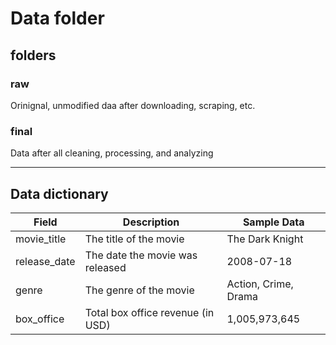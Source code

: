 # Data folder

## folders

### raw

Orinignal, unmodified daa after downloading, scraping, etc.

### final

Data after all cleaning, processing, and analyzing

---

## Data dictionary

| Field        | Description                       | Sample Data          |
| ------------ | --------------------------------- | -------------------- |
| movie_title  | The title of the movie            | The Dark Knight      |
| release_date | The date the movie was released   | 2008-07-18           |
| genre        | The genre of the movie            | Action, Crime, Drama |
| box_office   | Total box office revenue (in USD) | 1,005,973,645        |
